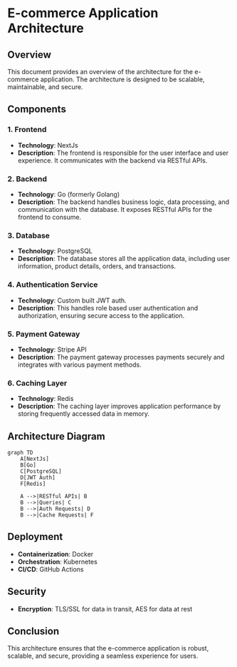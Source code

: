 # E-commerce Application Architecture

## Overview

This document provides an overview of the architecture for the e-commerce application. The architecture is designed to be scalable, maintainable, and secure.

## Components

### 1. Frontend

- **Technology**: NextJs
- **Description**: The frontend is responsible for the user interface and user experience. It communicates with the backend via RESTful APIs.

### 2. Backend

- **Technology**: Go (formerly Golang)
- **Description**: The backend handles business logic, data processing, and communication with the database. It exposes RESTful APIs for the frontend to consume.

### 3. Database

- **Technology**: PostgreSQL
- **Description**: The database stores all the application data, including user information, product details, orders, and transactions.

### 4. Authentication Service

- **Technology**: Custom built JWT auth.
- **Description**: This handles role based user authentication and authorization, ensuring secure access to the application.

### 5. Payment Gateway

- **Technology**: Stripe API
- **Description**: The payment gateway processes payments securely and integrates with various payment methods.

### 6. Caching Layer

- **Technology**: Redis
- **Description**: The caching layer improves application performance by storing frequently accessed data in memory.

## Architecture Diagram

```mermaid
graph TD
    A[NextJs]
    B[Go]
    C[PostgreSQL]
    D[JWT Auth]
    F[Redis]

    A -->|RESTful APIs| B
    B -->|Queries| C
    B -->|Auth Requests| D
    B -->|Cache Requests| F
```

## Deployment

- **Containerization**: Docker
- **Orchestration**: Kubernetes
- **CI/CD**: GitHub Actions

## Security

- **Encryption**: TLS/SSL for data in transit, AES for data at rest

## Conclusion
This architecture ensures that the e-commerce application is robust, scalable, and secure, providing a seamless experience for users.
